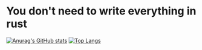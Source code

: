 # You don't need to write everything in rust


[![Anurag's GitHub stats](https://github-readme-stats.vercel.app/api?username=Timm-png&theme=dracula)](https://github.com/anuraghazra/github-readme-stats)
[![Top Langs](https://github-readme-stats.vercel.app/api/top-langs/?username=anuraghazra&layout=compact)](https://github.com/anuraghazra/github-readme-stats)
